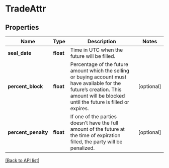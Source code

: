 # TradeAttr

## Properties

Name | Type | Description | Notes
------------ | ------------- | ------------- | -------------
**seal_date** | **float** | Time in UTC when the future will be filled. |
**percent_block** | **float** | Percentage of the future amount which the selling or buying account must have available for the future’s creation. This amount will be blocked until the future is filled or expires. | [optional]
**percent_penalty** | **float** | If one of the parties doesn’t have the full amount of the future at the time of expiration filled, the party will be penalized. | [optional]

[[Back to API list]](../../README.md#api-endpoints)
